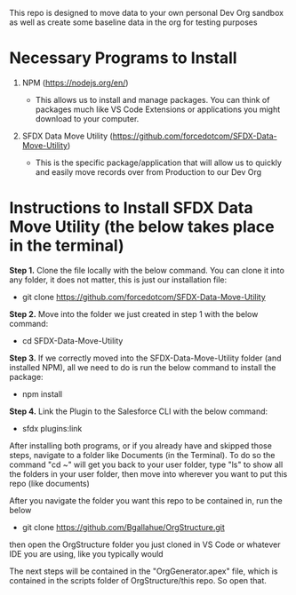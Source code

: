 This repo is designed to move data to your own personal Dev Org sandbox as well as create some baseline data in the org for testing purposes

# Necessary Programs to Install
1. NPM (https://nodejs.org/en/) 
   - This allows us to install and manage packages. You can think of packages much like VS Code Extensions or applications you might download to your computer.
   
2. SFDX Data Move Utility (https://github.com/forcedotcom/SFDX-Data-Move-Utility)
   - This is the specific package/application that will allow us to quickly and easily move records over from Production to our Dev Org
 
# Instructions to Install SFDX Data Move Utility (the below takes place in the terminal)
**Step 1.** Clone the file locally with the below command. You can clone it into any folder, it does not matter, this is just our installation file: 
- git clone https://github.com/forcedotcom/SFDX-Data-Move-Utility

**Step 2.** Move into the folder we just created in step 1 with the below command:
- cd SFDX-Data-Move-Utility

**Step 3.** If we correctly moved into the SFDX-Data-Move-Utility folder (and installed NPM), all we need to do is run the below command to install the package: 
- npm install

**Step 4.** Link the Plugin to the Salesforce CLI with the below command: 
- sfdx plugins:link

After installing both programs, or if you already have and skipped those steps, navigate to a folder like Documents (in the Terminal). To do so the command "cd ~" will get you back to your user folder, type "ls" to show all the folders in your user folder, then move into wherever you want to put this repo (like documents)

After you navigate the folder you want this repo to be contained in, run the below
- git clone https://github.com/Bgallahue/OrgStructure.git

then open the OrgStructure folder you just cloned in VS Code or whatever IDE you are using, like you typically would

The next steps will be contained in the "OrgGenerator.apex" file, which is contained in the scripts folder of OrgStructure/this repo. So open that.
